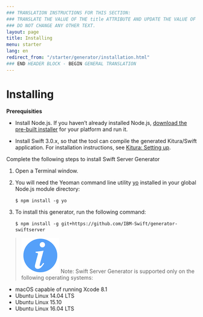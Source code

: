 ```yaml
---
### TRANSLATION INSTRUCTIONS FOR THIS SECTION:
### TRANSLATE THE VALUE OF THE title ATTRIBUTE AND UPDATE THE VALUE OF THE lang ATTRIBUTE.
### DO NOT CHANGE ANY OTHER TEXT.
layout: page
title: Installing
menu: starter
lang: en
redirect_from: "/starter/generator/installation.html"
### END HEADER BLOCK - BEGIN GENERAL TRANSLATION
---
```


<div class="titleBlock">
	<h1>Installing</h1>
</div>

**Prerequisities**

-   Install Node.js. If you haven’t already installed Node.js, [download the pre-built installer](https://nodejs.org/en/download/) for your platform and run it.

-   Install Swift 3.0.x, so that the tool can compile the generated Kitura/Swift application. For installation instructions, see [Kitura: Setting up](http://www.kitura.io/en/starter/settingup.html).

Complete the following steps to install Swift Server Generator

1.  Open a Terminal window.

2.  You will need the Yeoman command line utility [yo](https://github.com/yeoman/yo) installed in your global Node.js module directory:

        $ npm install -g yo

3.  To install this generator, run the following command:

        $ npm install -g git+https://github.com/IBM-Swift/generator-swiftserver

> ![info] Note: Swift Server Generator is supported only on the following operating systems:

-   macOS capable of running Xcode 8.1
-   Ubuntu Linux 14.04 LTS
-   Ubuntu Linux 15.10
-   Ubuntu Linux 16.04 LTS

[info]: ../../../assets/info-blue.png
[tip]: ../../../assets/lightbulb-yellow.png
[warning]: ../../../assets/warning-red.png
